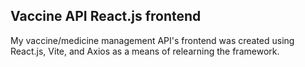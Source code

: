 ## Vaccine API React.js frontend
My vaccine/medicine management API's frontend was created using React.js, Vite, and Axios as a means of relearning the framework.

